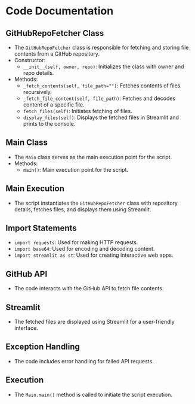 # Code Documentation

## GitHubRepoFetcher Class
- The `GitHubRepoFetcher` class is responsible for fetching and storing file contents from a GitHub repository.
- Constructor:
    - `__init__(self, owner, repo)`: Initializes the class with owner and repo details.
- Methods:
    - `_fetch_contents(self, file_path="")`: Fetches contents of files recursively.
    - `_fetch_file_content(self, file_path)`: Fetches and decodes content of a specific file.
    - `fetch_files(self)`: Initiates fetching of files.
    - `display_files(self)`: Displays the fetched files in Streamlit and prints to the console.

## Main Class
- The `Main` class serves as the main execution point for the script.
- Methods:
    - `main()`: Main execution point for the script.

## Main Execution
- The script instantiates the `GitHubRepoFetcher` class with repository details, fetches files, and displays them using Streamlit.

## Import Statements
- `import requests`: Used for making HTTP requests.
- `import base64`: Used for encoding and decoding content.
- `import streamlit as st`: Used for creating interactive web apps.

## GitHub API
- The code interacts with the GitHub API to fetch file contents.

## Streamlit
- The fetched files are displayed using Streamlit for a user-friendly interface.

## Exception Handling
- The code includes error handling for failed API requests.

## Execution
- The `Main.main()` method is called to initiate the script execution.